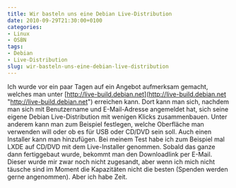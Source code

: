 ```yaml
---
title: Wir basteln uns eine Debian Live-Distribution
date: 2010-09-29T21:30:00+0100
categories:
- Linux
- OSBN
tags:
- Debian
- Live-Distribution
slug: wir-basteln-uns-eine-debian-live-distribution
---
```

Ich wurde vor ein paar Tagen auf ein Angebot aufmerksam gemacht, welches man unter [http://live-build.debian.net](http://live-build.debian.net "http://live-build.debian.net") erreichen kann. Dort kann man sich, nachdem man sich mit Benutzername und E-Mail-Adresse angemeldet hat, sich seine eigene Debian Live-Distribution mit wenigen Klicks zusammenbauen. Unter anderem kann man zum Beispiel festlegen, welche Oberfläche man verwenden will oder ob es für USB oder CD/DVD sein soll. Auch einen Installer kann man hinzufügen. Bei meinem Test habe ich zum Beispiel mal LXDE auf CD/DVD mit dem Live-Installer genommen. Sobald das ganze dann fertiggebaut wurde, bekommt man den Downloadlink per E-Mail. Dieser wurde mir zwar noch nicht zugesandt, aber wenn ich mich nicht täusche sind im Moment die Kapazitäten nicht die besten (Spenden werden gerne angenommen). Aber ich habe Zeit.

